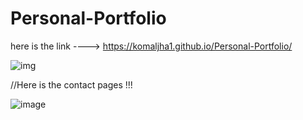 # Personal-Portfolio

here is the link   ---->    https://komaljha1.github.io/Personal-Portfolio/


![img](https://user-images.githubusercontent.com/90145442/182612544-09212404-d1b5-400d-923b-bb84ec375f20.jpg)

//Here is the contact pages !!!

![image](https://user-images.githubusercontent.com/90145442/182613153-9bb9f88e-2b80-4913-bbd8-b1fe2296f6e3.png)

